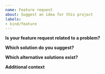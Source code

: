 ```yaml
---
name: Feature request
about: Suggest an idea for this project
labels:
- kind/feature
---
```


**Is your feature request related to a problem?**  


**Which solution do you suggest?**  


**Which alternative solutions exist?**  


**Additional context**  
